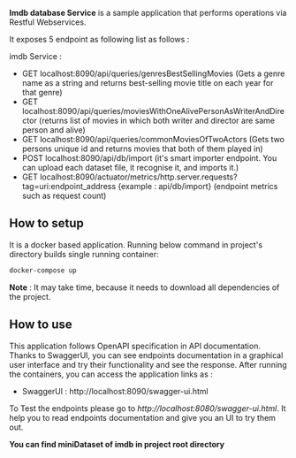 **Imdb database Service** is a sample application that performs operations via Restful Webservices. 

It exposes 5 endpoint as following list as follows :

imdb Service :

- GET localhost:8090/api/queries/genresBestSellingMovies (Gets a genre name as a string and returns best-selling movie title on each year for that genre)
- GET localhost:8090/api/queries/moviesWithOneAlivePersonAsWriterAndDirector (returns list of movies in which both writer and director are same person and alive)
- GET localhost:8090/api/queries/commonMoviesOfTwoActors (Gets two persons unique id and returns movies that both of them played in)
- POST localhost:8090/api/db/import (it's smart importer endpoint. You can upload each dataset file, it recognise it, and imports it.)
- GET localhost:8090/actuator/metrics/http.server.requests?tag=uri:endpoint_address {example : api/db/import} (endpoint metrics such as request count)



## How to setup
It is a docker based application. Running below command in project's directory builds single running container:

```bash
docker-compose up
```
**Note** : It may take time, because it needs to download all dependencies of the project.




## How to use
This application follows OpenAPI specification in API documentation. Thanks to SwaggerUI, you can see endpoints documentation in a graphical user interface and try their functionality and see the response. After running the containers, you can access the application links as :


- SwaggerUI : http://localhost:8090/swagger-ui.html


To Test the endpoints please go to *http://localhost:8080/swagger-ui.html*. It help you to read endpoints documentation and give you an UI to try them out.


**You can find miniDataset of imdb in project root directory**

